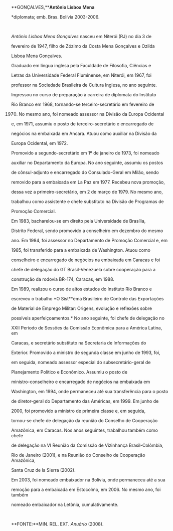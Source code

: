 **GONÇALVES,****Antônio Lisboa Mena**



\*diplomata; emb. Bras. Bolívia 2003-2006.



 



*Antônio Lisboa Mena Gonçalves* nasceu em Niterói (RJ) no dia 3 de

fevereiro de 1947, filho de Zózimo da Costa Mena Gonçalves e Ozilda

Lisboa Mena Gonçalves.



Graduado em língua inglesa pela Faculdade de Filosofia, Ciências e

Letras da Universidade Federal Fluminense, em Niterói, em 1967, foi

professor na Sociedade Brasileira de Cultura Inglesa, no ano seguinte.

Ingressou no curso de preparação à carreira de diplomata do Instituto

Rio Branco em 1968, tornando-se terceiro-secretário em fevereiro de

1970. No mesmo ano, foi nomeado assessor na Divisão da Europa Ocidental

e, em 1971, assumiu o posto de terceiro-secretário e encarregado de

negócios na embaixada em Ancara. Atuou como auxiliar na Divisão da

Europa Ocidental, em 1972.



Promovido a segundo-secretário em 1º de janeiro de 1973, foi nomeado

auxiliar no Departamento da Europa. No ano seguinte, assumiu os postos

de cônsul-adjunto e encarregado do Consulado-Geral em Milão, sendo

removido para a embaixada em La Paz em 1977. Recebeu nova promoção,

dessa vez a primeiro-secretário, em 2 de março de 1979. No mesmo ano,

trabalhou como assistente e chefe substituto na Divisão de Programas de

Promoção Comercial.



Em 1983, bacharelou-se em direito pela Universidade de Brasília,

Distrito Federal, sendo promovido a conselheiro em dezembro do mesmo

ano. Em 1984, foi assessor no Departamento de Promoção Comercial e, em

1985, foi transferido para a embaixada de Washington. Atuou como

conselheiro e encarregado de negócios na embaixada em Caracas e foi

chefe de delegação do GT Brasil-Venezuela sobre cooperação para a

construção da rodovia BR-174, Caracas, em 1988.



Em 1989, realizou o curso de altos estudos do Instituto Rio Branco e

escreveu o trabalho *O Sist**ema Brasileiro de Controle das Exportações

de Material de Emprego Militar: Origens, evolução e reflexões sobre

possíveis aperfeiçoamentos.* No ano seguinte, foi chefe de delegação no

XXII Período de Sessões da Comissão Econômica para a América Latina, em

Caracas, e secretário substituto na Secretaria de Informações do

Exterior. Promovido a ministro de segunda classe em junho de 1993, foi,

em seguida, nomeado assessor especial do subsecretário-geral de

Planejamento Político e Econômico. Assumiu o posto de

ministro-conselheiro e encarregado de negócios na embaixada em

Washington, em 1994, onde permaneceu até sua transferência para o posto

de diretor-geral do Departamento das Américas, em 1999. Em junho de

2000, foi promovido a ministro de primeira classe e, em seguida,

tornou-se chefe de delegação da reunião do Conselho de Cooperação

Amazônica, em Caracas. Nos anos seguintes, trabalhou também como chefe

de delegação na VI Reunião da Comissão de Vizinhança Brasil-Colômbia,

Rio de Janeiro (2001), e na Reunião do Conselho de Cooperação Amazônica,

Santa Cruz de la Sierra (2002).



Em 2003, foi nomeado embaixador na Bolívia, onde permaneceu até a sua

remoção para a embaixada em Estocolmo, em 2006. No mesmo ano, foi também

nomeado embaixador na Letônia, cumulativamente.



 



**FONTE:**MIN. REL. EXT. *Anuário* (2008).



 

